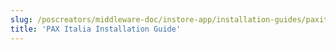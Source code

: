```yaml
---
slug: /poscreators/middleware-doc/instore-app/installation-guides/paxitalia-guide
title: 'PAX Italia Installation Guide'
---
```

